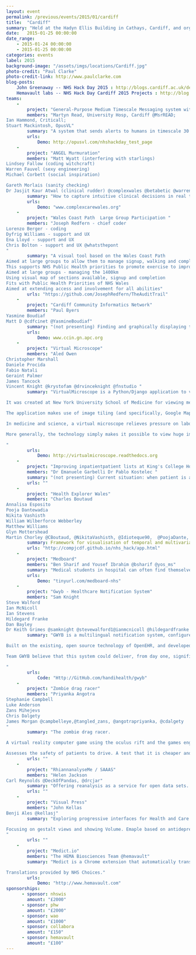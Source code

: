 ```yaml
---
layout: event
permalink: /previous/events/2015/01/cardiff
title:  "Cardiff"
summary: "Held at the Hadyn Ellis Building in Cathays, Cardiff, and organised by Dr Anne-Marie Cunningham."
date:   2015-01-25 00:00:00
date_range:
    - 2015-01-24 00:00:00
    - 2015-01-25 00:00:00
categories: events
label: 2015
background-image: "/assets/imgs/locations/Cardiff.jpg"
photo-credit: "Paul Clarke"
photo-credit-link: http://www.paulclarke.com
blog-posts:
    John Greenaway -- NHS Hack Day 2015 : http://blogs.cardiff.ac.uk/development/2015/01/26/nhs-hack-day-2015/
    Hemavault labs -- NHS Hack Day Cardiff 2015 Projects : http://blog.hemavault.com/2015/01/27/nhs-hack-day-cardiff-2015-projects/
teams:
    -
        project: "General-Purpose Medium Timescale Messaging system with High Reliability"
        members: "Martyn Read, University Hosp, Cardiff @MsrREAD;
Ian Hammond, Criticall;
Stuart Mackintosh, OpusVL"
        summary: "A system that sends alerts to humans in timescale 30 - 120 minutes. Common, simple data input. Available for other systems or developers. Range of outputs: SMS, voice call, email, fax. Fails-safe: i.e. when it has failed, the initiator of the alert knows about the failure soon enough to move safely to another strategy."
        urls:
            Demo: http://opusvl.com/nhshackday_test_page
    -
        project: "ANGEL Murmuration"
        members: "Matt Wyatt (interfering with starlings)
Lindsey Fallow (coding witchcraft)
Warren Fauvel (sexy engineering)
Michael Corbett (social inspiration)

Gareth Morlais (sanity checking)
Dr Jasjit Kaur Atwal (clinical rudder) @complexwales @betabetic @warrenof @jasjitkauratwal @kobb @digitalst"
        summary: "How to capture intuitive clinical decisions in real time in a way that doesn't interfere with the (sophisticated but delicate) cognitive process. The decisions are influenced by 5 underlying factors, or signifiers, that all clinicians use instinctively. The 5 signifiers sit on simple scale of 1 simple to 5 chaotic. The scores are added to create a total from 5 to 25, but more importantly the numbers create a pattern that matches the original intuition. This can be captured over time to show change, monitor safety, trigger communications, measure demand and demonstrate individual and collective patient outcomes."
        urls:
            Demo: "www.complexcarewales.org"
    -
        project: "Wales Coast Path  Large Group Participation "
        members: "Joseph Redfern - chief coder
Lorenzo Berger - coding
Dyfrig Williams - support and UX
Ena Lloyd - support and UX
Chris Bolton - support and UX @whatsthepont
"
        summary: "A visual tool based on the Wales Coast Path
Aimed at large groups to allow them to manage signup, walking and completion of the path.
This supports NHS Public Health priorities to promote exercise to improve health.Promoting healthier lifestyles through walking
Aimed at large groups - managing the 1400km
Using visual map of sections available, signup and completion
Fits with Public Health Priorities of NHS Wales
Aimed at extending access and involvement for all abilities"
        urls: "https://github.com/JosephRedfern/TheAuditTrail"
    -
        project: "Cardiff Community Informatics Network"
        members: "Paul Byers
Yasmine Boudiaf
Matt D @cdfcinet @YasmineBoudiaf"
        summary: "(not presenting) Finding and graphically displaying time series data for a range of health indicators to show trends for the health of people in Cardiff - as a base for a discussion about action planning.  Makes use of the Semantic Mediawiki platform. Next step - to dynamically link the wiki to the external datastores and give users an interactive interface"
        urls:
            Demo: www.ccin.gn.apc.org
    -
        project: "Virtual Microscope"
        members: "Aled Owen
Christopher Marshall
Daniele Procida
Fabio Natali
Geraint Palmer
James Tancock
Vincent Knight @krystofam @drvinceknight @fnstudio "
        summary: "VirtualMicroscope is a Python/Django application to view, navigate and annotate very high-resolution images.

It was created at New York University School of Medicine for viewing medical slides for teaching and research purposes, where it has proved very successful, but in the basic principle is suitable for exploring any high-resolution images - from astronomy, museum collections, specialised photographic applications and so on.

The application makes use of image tiling (and specifically, Google Maps's implementation of this, though other tiling systems could be used) to make it possible to view and zoom into images tens or even hundreds of GB in size.

In medicine and science, a virtual microscope relieves pressure on laboratories and equipment, and makes it possible to to collaborate remotely - without needing to transport precious slides or colleagues.

More generally, the technology simply makes it possible to view huge images.

"
        urls:
            Demo: http://virtualmicroscope.readthedocs.org
    -
        project: "Improving inpatientpatient lists at King's College Hospital - PRUH Site "
        members: "Dr Emanuele Garbelli Dr Pablo Kostelec "
        summary: "(not presenting) Current situation: when patient is admitted to medical division, their details are added to excel spreadsheet called the take list. The next day this is renamed Post take list and patient details are also copied on the white board in AMU during MDT meeting. The day after, those patients that haven't been discharged are copied on a AMU Team list. From there, they are transferred to general wards, and their details added to the respective Ward list. On Friday, some patient details are transcribed to the on call list. All these lists are hosted on shared excel files, which are stored on a shared folder accessible without password from any trust PC. Problems: - Information at risk of confidentiality breach - High risk of error, as multiple lists not updated simultaneously, and patient details have to be rewritten several times during course of admission.  - Time consuming Solution: - Explored different existing solutions and will bring these back to hospital IT team to make a start on business case to implement new solution. Ideal solution: fully integrated patient list, containing all relevant information about the patient (demographics, medical background and diagnosis, pending jobs, investigations, etc). The list has tailored views depending who accesses it and is hosted on secure servers, accessible via individual log in. Patient information migrates across different wards as the patient moves through the hospital until they are discharged. "
        urls: ""
    -
        project: "Health Explorer Wales"
        members: "Charles Boutaud
Annalisa Esposito
Pooja Dantewadia
Nikita Vashisth
William Wilberforce Webberley
Matthew Williams
Glyn Mottershead
Martin Chorley @CBoutaud, @NikitaVashisth, @Idioteque90,  @PoojaDante, @egrommet, @flyingsparx, @voxmjw, @martinjc"
        summary: Framework for visualisation of temporal and multivariate health data across wales. Focus on sustainability and extensibility of project.
        urls: "http://compjcdf.github.io/nhs_hack/app.html"
    -
        project: "Medboard"
        members: "Ben Sharif and Yousef Ibrahim @bsharif @yos_ms"
        summary: "Medical students in hospital can often find themselves without any formal teaching arranged. Although informal teaching may be taking place throughout the hospital, students are often unaware of where this is happening. Medboard connects healthcare professionals who want to teach and students who want to learn. Sessions are added by healthcare professionals about an event that is happening in the near future. This is added to a real-time database of learning opportunities which students can access. Students who are keen to attend then have the option of signing up to attend a particular session."
        urls:
            Demo: "tinyurl.com/medboard-nhs"
    -
        project: "Gwyb - Healthcare Notification System"
        members: "Sam Knight
Steve Walford
Ian McNicoll
Ian Stevens
Hildegard Franke
Dan Bayley
Dr Keith Grimes @samknight @stevewalford1@ianmcnicoll @hildegardfranke @danielbayley80 @keithgrimes"
        summary: "GWYB is a multilingual notification system, configured by patient or their nominated representative, that allows for complex multichannel information exchange in response to triggering events like attending a health or care facility, such as Accident & Emergency or calling an ambulance.

Built on the existing, open source technology of OpenEHR, and developed from the beginning with input from patients, GWYB aims to deliver important, personalised clinical information to care givers when it is most needed.

Team GWYB believe that this system could deliver, from day one, significant improvements in care for vulnerable patient groups.

"
        urls:
            Code: "Http://GitHub.com/handihealth/gwyb"
    -
        project: "Zombie drag racer"
        members: "Priyanka Angotra
Stephanie Campbell
Luke Anderson
Zans Mihejevs
Chris Dalgety
James Morgan @campbelleye,@tangled_zans, @angotrapriyanka, @cdalgety
"
        summary: "The zombie drag racer.

A virtual reality computer game using the oculus rift and the games engine unity.

Assesses the safety of patients to drive. A test that it is cheaper and portable meaning patients do not have to travel to expensive specialist centres. Furthermore we will be able to adapt this to a research project  to establish if those with peripheral field defects currently not allowed under legislation are safe to drive."
        urls: ""
    -
        project: "RhiannanalyseMe / SAAAS"
        members: "Helen Jackson
Carl Reynolds @DeckOfPandas, @drcjar"
        summary: "Offering reanalysis as a service for open data sets. Open data is no good unless it can be used -- simply publishing raw results is not enough. Data is read  from a Google spreadsheet, analysed, then plotted and used to dynamically generate a web page. Users can challenge any of the assumptions made in this example TB epidemilogy paper then re-run the stats and check the conclusions."
        urls: ""
    -
        project: "Visual Press"
        members: "John Kellas
Benji Ales @kellasj"
        summary: "Exploring progressive interfaces for Health and Care related data.

Focusing on gestalt views and showing Volume. Emaple based on antidepressant HSCIC Data
"
        urls: ""
    -
        project: "Medict.io"
        members: "The HEMA Biosciences Team @hemavault"
        summary: "Medict is a Chrome extension that automatically translates any medical jargon you find on the web. Short, simple definitions show up when you hover over underlined words.

Translations provided by NHS Choices."
        urls:
            Demo: "http://www.hemavault.com"
sponsorships:
      - sponsor: nhswis
        amount: "£2000"
      - sponsor: phw
        amount: "£2000"
      - sponsor: wao
        amount: "£1000"
      - sponsor: collabora
        amount: "£150"
      - sponsor: hemavault
        amount: "£100"
---
```

